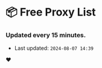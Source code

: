 # :package: Free Proxy List
### Updated every 15 minutes.

- Last updated: `2024-08-07 14:39`

:heart:
